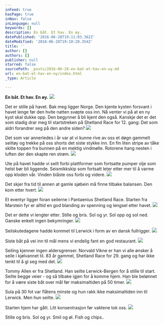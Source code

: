 ```yaml
---
inFeed: true
hasPage: true
inNav: false
inLanguage: null
keywords: []
description: En båt. Et hav. En øy.
datePublished: '2016-06-28T19:11:03.362Z'
dateModified: '2016-06-28T19:10:20.354Z'
title: ''
author: []
authors: []
publisher: null
starred: false
sourcePath: _posts/2016-06-28-en-bat-et-hav-en-oy.md
url: en-bat-et-hav-en-oy/index.html
_type: Article

---
```

**En båt. Et hav. En øy.**
![](https://the-grid-user-content.s3-us-west-2.amazonaws.com/b88acd0e-6d7e-497d-8a8f-4a0d4966be77.jpg)

Det er stille på havet. Bak meg ligger Norge. Den kjente kysten forsvant i havet lenge før den hvite natten svøpte oss inn. Nå venter vi på at en ny kyst skal dukke opp. Den begynner å bli kjent den også. Kanskje det er det som stadig drar meg til startstreken på Shetland Race for 12\. gang: Det som aldri forandrer seg på den andre siden?
![](https://the-grid-user-content.s3-us-west-2.amazonaws.com/053fa744-3c2b-43db-9550-8ba73c502f06.jpg)

Det som var annerledes i år var at vi kunne rive av oss et døgn gammelt seiltøy og trekke på oss shorts det siste stykke inn. En fin liten stripe av tåke skilte toppen fra bunnen på en mektig vindmølle. Rotorene hang nesten i luften der den skapte ren strøm.
![](https://the-grid-user-content.s3-us-west-2.amazonaws.com/00a4748c-6c85-4ece-b8e4-338f35120be2.jpg)

Ute på havet hadde vi seilt forbi plattformer som fortsatte pumper olje som helst bør bli liggende. Seismikkskip som fortsatt leter etter mer til å varme opp kloden vår. Vinden blåste oss forbi og videre.
![](https://the-grid-user-content.s3-us-west-2.amazonaws.com/84cc7880-d0ad-41b1-917f-c9739ae417bc.jpg)

Det skjer fra tid til annen at gamle sjøbein må finne tilbake balansen. Den kom etter hvert.
![](https://the-grid-user-content.s3-us-west-2.amazonaws.com/3edcb3ad-a893-4523-b8ee-057f4bb07c4e.jpg)

Et eventyr ligger foran seilerne i Pantaenius Shetland Race. Starten fra Marstein fyr er alltid en god blanding av spenning og lengsel etter havet.
![](https://the-grid-user-content.s3-us-west-2.amazonaws.com/f1dd2b1f-3c17-48f5-8d6b-dee559fca6dd.jpg)

Det er dette vi lengter etter. Stille og bris. Sol og yr. Sol opp og sol ned. Ganske enkelt ingen bekymringer.
![](https://the-grid-user-content.s3-us-west-2.amazonaws.com/b9bae770-2271-4c34-b64b-085c554d1a31.jpg)

Seilskutedagene hadde kommet til Lerwick i form av en dansk fullrigger.
![](https://the-grid-user-content.s3-us-west-2.amazonaws.com/8106f088-f8cb-409f-baf6-361f7cba98bd.jpg)

Siste båt på vei inn til mål mens vi endelig fant en god restaurant.
![](https://the-grid-user-content.s3-us-west-2.amazonaws.com/fda1aa86-8b2b-41f7-9c70-bf72a70f0bc7.jpg)

Seiling kjenner ingen aldersgrenser. Norvald Vikne er han vi alle ønsker å seile i kjølvannet til. 83 år gammel, Shetland Race for 29\. gang og har ikke tenkt til å gi seg med det.
![](https://the-grid-user-content.s3-us-west-2.amazonaws.com/4d53a4f9-d956-485a-914d-bf2a8c16af13.jpg)

Tommy Allen er fra Shetland. Han seilte Lerwick-Bergen for å stille til start. Seilte begge veier - og så tilbake igjen for å komme hjem. Han ble belønnet for å være siste båt over mål før maksimaltiden på 50 timer.
![](https://the-grid-user-content.s3-us-west-2.amazonaws.com/a1a230e3-ac26-473c-aedf-9722609da83d.jpg)

Sula på 30 fot var flåtens minste og hun rakk ikke maksimaltiden inn til Lerwick. Men hun seilte.
![](https://the-grid-user-content.s3-us-west-2.amazonaws.com/72b4ed9f-6a64-4e65-96b2-02b3024fc6c3.jpg)

Starten hjem har gått. Litt konsentrasjon før vaktene tok oss. ![](https://the-grid-user-content.s3-us-west-2.amazonaws.com/be798638-53be-4aeb-b978-377e8a11add7.jpg)

Stille og bris. Sol og yr. Smil og øl. Fish og chips..